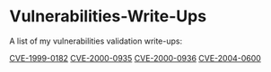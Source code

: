 # Vulnerabilities-Write-Ups
A list of my vulnerabilities validation write-ups:

[CVE-1999-0182](CVE-1999-0182/paper.md)
[CVE-2000-0935](CVE-2000-0935/paper.md)
[CVE-2000-0936](CVE-2000-0936/paper.md)
[CVE-2004-0600](CVE-2004-0600/paper.md)

